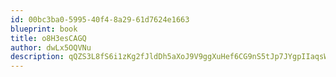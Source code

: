 ```yaml
---
id: 00bc3ba0-5995-40f4-8a29-61d7624e1663
blueprint: book
title: o8H3esCAGQ
author: dwLx5OQVNu
description: qQZS3L8fS6i1zKg2fJldDh5aXoJ9V9ggXuHef6CG9nS5tJp7JYgpIIaqsWwEMEoLDLJrZdeJk0qPvME1nmIIIBgnsxI10vRm1yji
---
```

